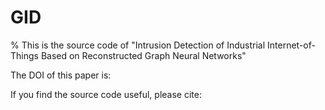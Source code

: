 # GID
% This is the source code of "Intrusion Detection of Industrial Internet-of-Things Based on Reconstructed Graph Neural Networks"

The DOI of this paper is: 

If you find the source code useful, please cite:
```latex


```
